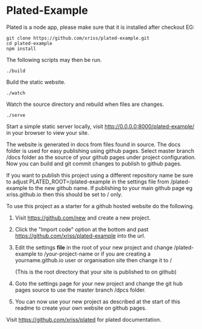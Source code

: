 # Plated-Example


Plated is a node app, please make sure that it is installed after checkout EG:

	git clone https://github.com/xriss/plated-example.git 
	cd plated-example
	npm install


The following scripts may then be run.


	./build

Build the static website.


	./watch

Watch the source directory and rebuild when files are changes.


	./serve

Start a simple static server locally, visit 
http://0.0.0.0:8000/plated-example/ in your browser to view your 
site.


The website is generated in docs from files found in source. The docs 
folder is used for easy publishing using github pages. Select master 
branch /docs folder as the source of your github pages under project 
configuration. Now you can build and git commit changes to publish to 
github pages.


If you want to publish this project using a different repository name 
be sure to adjust PLATED_ROOT=/plated-example in the settings file from 
/plated-example to the new github name. If publishing to your main 
github page eg xriss.github.io then this should be set to / only.

To use this project as a starter for a github hosted website do the 
following.

1. Visit https://github.com/new and create a new project.

2. Click the "Import code" option at the bottom and past 
https://github.com/xriss/plated-example into the url.

3. Edit the settings **file** in the root of your new project and change 
/plated-example to /your-project-name or if you are creating a 
yourname.github.io user or organisation site then change it to /

	(This is the root directory that your site is published to on github)

4. Goto the settings page for your new project and change the git hub
pages source to use the master branch /dpcs folder.

5. You can now use your new project as described at the start of this
readme to create your own website on github pages.

Visit https://github.com/xriss/plated for plated documentation.
